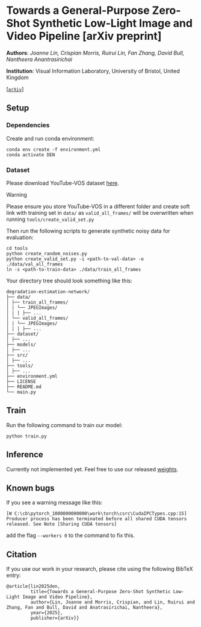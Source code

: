 # Towards a General-Purpose Zero-Shot Synthetic Low-Light Image and Video Pipeline [arXiv preprint]

**Authors**: _Joanne Lin, Crispian Morris, Ruirui Lin, Fan Zhang, David Bull, Nantheera Anantrasirichai_

**Institution**: Visual Information Laboratory, University of Bristol, United Kingdom

[[`arXiv`](https://arxiv.org/abs/2504.12169)]

## Setup
### Dependencies
Create and run conda environment:
```
conda env create -f environment.yml
conda activate DEN
```

### Dataset
Please download YouTube-VOS dataset [here](https://youtube-vos.org/dataset/vos/).

> [!WARNING]
> Please ensure you store YouTube-VOS in a different folder and create soft link with training set in `data/` as `valid_all_frames/` will be overwritten when running `tools/create_valid_set.py`

Then run the following scripts to generate synthetic noisy data for evaluation:
```
cd tools
python create_random_noises.py
python create_valid_set.py -i <path-to-val-data> -o ./data/val_all_frames
ln -s <path-to-train-data> ./data/train_all_frames
```

Your directory tree should look something like this:
```
degradation-estimation-network/
├── data/
│ ├── train_all_frames/
│ | └── JPEGImages/
│ | | ├── ...
│ └── valid_all_frames/
│ | └── JPEGImages/
│ | | ├── ...
├── dataset/
│ ├── ...
├── models/
│ ├── ...
├── src/
│ ├── ...
├── tools/
│ ├── ...
├── environment.yml
├── LICENSE
├── README.md
└── main.py
```

## Train
Run the following command to train our model:
```
python train.py
```

## Inference
Currently not implemented yet. Feel free to use our released [weights](https://github.com/JoanneLin168/degradation-estimation-network/releases/download/v1.0/best.pt).

## Known bugs
If you see a warning message like this:
```
[W C:\cb\pytorch_1000000000000\work\torch\csrc\CudaIPCTypes.cpp:15] Producer process has been terminated before all shared CUDA tensors released. See Note [Sharing CUDA tensors]
```
add the flag `--workers 0` to the command to fix this.

## Citation
If you use our work in your research, please cite using the following BibTeX entry:
```
@article{lin2025den,
         title={Towards a General-Purpose Zero-Shot Synthetic Low-Light Image and Video Pipeline},
         author={Lin, Joanne and Morris, Crispian, and Lin, Ruirui and Zhang, Fan and Bull, David and Anatrasirichai, Nantheera},
         year={2025},
         publisher={arXiv}}
```
